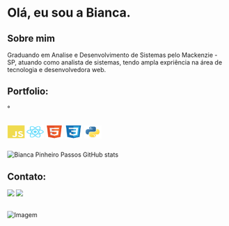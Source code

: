 # Olá, eu sou a Bianca.

##  Sobre mim
Graduando em Analise e Desenvolvimento de Sistemas pelo Mackenzie - SP, atuando como analista de sistemas, tendo ampla expriência na área de tecnologia e desenvolvedora web.

<!-- Portfolio -->
## Portfolio:
°

<div style="display: inline_block"><br>
  <img align="center" alt="Bianca-Js" height="30" width="40" src="https://raw.githubusercontent.com/devicons/devicon/master/icons/javascript/javascript-plain.svg">
  <img align="center" alt="Binca-React" height="30" width="40" src="https://raw.githubusercontent.com/devicons/devicon/master/icons/react/react-original.svg">
  <img align="center" alt="Bianca-HTML" height="30" width="40" src="https://raw.githubusercontent.com/devicons/devicon/master/icons/html5/html5-original.svg">
  <img align="center" alt="Bianca-CSS" height="30" width="40" src="https://raw.githubusercontent.com/devicons/devicon/master/icons/css3/css3-original.svg">
  <img align="center" alt="Bianca-Python" height="30" width="40" src="https://raw.githubusercontent.com/devicons/devicon/master/icons/python/python-original.svg">
  
</div>

##

![Bianca Pinheiro Passos GitHub stats](https://github-readme-stats.vercel.app/api?username=biancapinheiropx&show_icons=true&theme=dracula)

<!-- Contato -->
## Contato:

<div> 
  <a href = "mailto:biancapinheiropassos15@gmail.com"><img src="https://img.shields.io/badge/-Gmail-%23333?style=for-the-badge&logo=gmail&logoColor=white" target="_blank"></a>
  <a href="http://linkedin.com/in/bianca-pinheiro-passos-b64221197" target="_blank"><img src="https://img.shields.io/badge/-LinkedIn-%230077B5?style=for-the-badge&logo=linkedin&logoColor=white" target="_blank"></a> 
  
</div>

##
      
<p align="left">
  <img align="center" src="https://github.com/VariableBee/VariableBee/assets/77739311/4e9f41af-6b57-49a7-b15a-74322e96b4d7" alt="Imagem">
</p>
